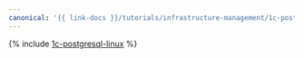 ```yaml
---
canonical: '{{ link-docs }}/tutorials/infrastructure-management/1c-postgresql-linux'
---
```


{% include [1c-postgresql-linux](../../_tutorials/applied/1c-postgresql-linux.md) %}